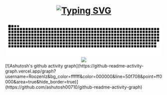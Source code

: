 <h1 align="center">
  <a href="https://git.io/typing-svg"><img src="https://readme-typing-svg.demolab.com?font=Nova+Square&pause=1000&color=00B8F7&background=FFC90000&center=true&vCenter=true&random=false&width=435&lines=Roozen+run!!!;Tech+otakus+save+the+world!" alt="Typing SVG" /></a>
</h1>
<picture>
  <source media="(prefers-color-scheme: dark)" srcset="https://raw.githubusercontent.com/Roozenlz/Roozenlz/output/github-contribution-grid-snake-dark.svg">
  <source media="(prefers-color-scheme: light)" srcset="https://raw.githubusercontent.com/Roozenlz/Roozenlz/output/github-contribution-grid-snake.svg">
  <img alt="github contribution grid snake animation" src="https://raw.githubusercontent.com/Roozenlz/Roozenlz/output/github-contribution-grid-snake.svg">
</picture>
<div align="center">
    <img  src="https://github-readme-streak-stats.herokuapp.com/?user=Roozenlz&theme=dark&hide_border=true" />
</div>
[![Ashutosh's github activity graph](https://github-readme-activity-graph.vercel.app/graph?username=Roozenlz&bg_color=ffffff&color=000000&line=50f708&point=ff0000&area=true&hide_border=true)](https://github.com/ashutosh00710/github-readme-activity-graph)



